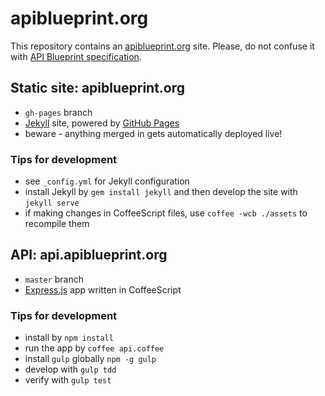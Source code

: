 # apiblueprint.org

This repository contains an [apiblueprint.org](http://apiblueprint.org) site. Please, do not confuse it with [API Blueprint specification](https://github.com/apiaryio/api-blueprint/).

## Static site: apiblueprint.org

- `gh-pages` branch
- [Jekyll](http://jekyllrb.com/) site, powered by [GitHub Pages](https://pages.github.com/)
- beware - anything merged in gets automatically deployed live!

### Tips for development

- see `_config.yml` for Jekyll configuration
- install Jekyll by `gem install jekyll` and then develop the site with `jekyll serve`
- if making changes in CoffeeScript files, use `coffee -wcb ./assets` to recompile them

## API: api.apiblueprint.org

- `master` branch
- [Express.js](http://expressjs.com/) app written in CoffeeScript

### Tips for development

- install by `npm install`
- run the app by `coffee api.coffee`
- install `gulp` globally `npm -g gulp`
- develop with `gulp tdd`
- verify with `gulp test`
